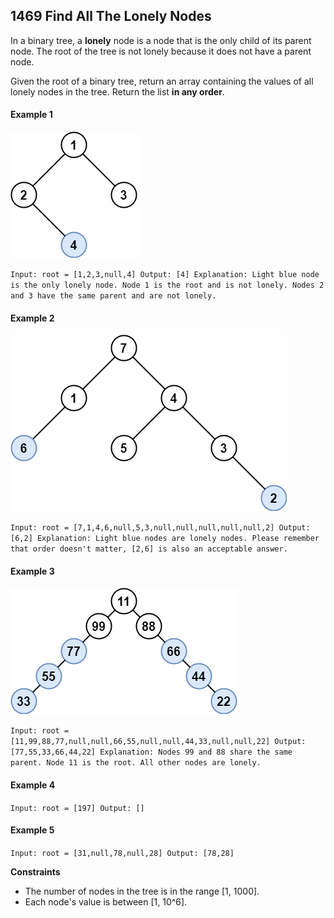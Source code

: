 ## 1469 Find All The Lonely Nodes

In a binary tree, a **lonely** node is a node that is the only child of its parent node. The root of the tree is not lonely because it does not have a parent node.

Given the root of a binary tree, return an array containing the values of all lonely nodes in the tree. Return the list **in any order**.

#### Example 1

![](img/e1.png)

`Input: root = [1,2,3,null,4] Output: [4] Explanation: Light blue node is the only lonely node. Node 1 is the root and is not lonely. Nodes 2 and 3 have the same parent and are not lonely.`

#### Example 2

![](img/e2.png)

`Input: root = [7,1,4,6,null,5,3,null,null,null,null,null,2] Output: [6,2] Explanation: Light blue nodes are lonely nodes. Please remember that order doesn't matter, [2,6] is also an acceptable answer.`

#### Example 3

![](img/tree.png)

`Input: root = [11,99,88,77,null,null,66,55,null,null,44,33,null,null,22] Output: [77,55,33,66,44,22] Explanation: Nodes 99 and 88 share the same parent. Node 11 is the root. All other nodes are lonely.`

#### Example 4

`Input: root = [197] Output: []`

#### Example 5

`Input: root = [31,null,78,null,28] Output: [78,28]`

**Constraints**

- The number of nodes in the tree is in the range [1, 1000].
- Each node's value is between [1, 10^6].
